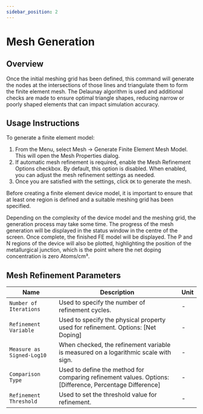 ```yaml
---
sidebar_position: 2
---
```


# Mesh Generation

## Overview
Once the initial meshing grid has been defined, this command will generate the nodes at the intersections of those lines and triangulate them to form the finite element mesh. The Delaunay algorithm is used and additional checks are made to ensure optimal triangle shapes, reducing narrow or poorly shaped elements that can impact simulation accuracy.

## Usage Instructions
To generate a finite element model:
1. From the Menu, select Mesh -> Generate Finite Element Mesh Model. This will open the Mesh Properties dialog.
1. If automatic mesh refinement is required, enable the Mesh Refinement Options checkbox. By default, this option is disabled. When enabled, you can adjust the mesh refinement settings as needed.
1. Once you are satisfied with the settings, click `OK` to generate the mesh.

Before creating a finite element device model, it is important to ensure that at least one region is defined and a suitable meshing grid has been specified.

Depending on the complexity of the device model and the meshing grid, the generation process may take some time. The progress of the mesh generation will be displayed in the status window in the centre of the screen. Once complete, the finished FE model will be displayed. The P and N regions of the device will also be plotted, highlighting the position of the metallurgical junction, which is the point where the net doping concentration is zero Atoms/cm³.

## Mesh Refinement Parameters

<div class="properties-table">

| Name                      | Description                                                                                             | Unit |
|---------------------------|---------------------------------------------------------------------------------------------------------|------|
| `Number of Iterations`    | Used to specify the number of refinement cycles.                                                        | -    |
| `Refinement Variable`     | Used to specify the physical property used for refinement. Options: [Net Doping]                        | -    |
| `Measure as Signed-Log10` | When checked, the refinement variable is measured on a logarithmic scale with sign.                     | -    |
| `Comparison Type`         | Used to define the method for comparing refinement values. Options: [Difference, Percentage Difference] | -    |
| `Refinement Threshold`    | Used to set the threshold value for refinement.                                                         | -    |

</div>